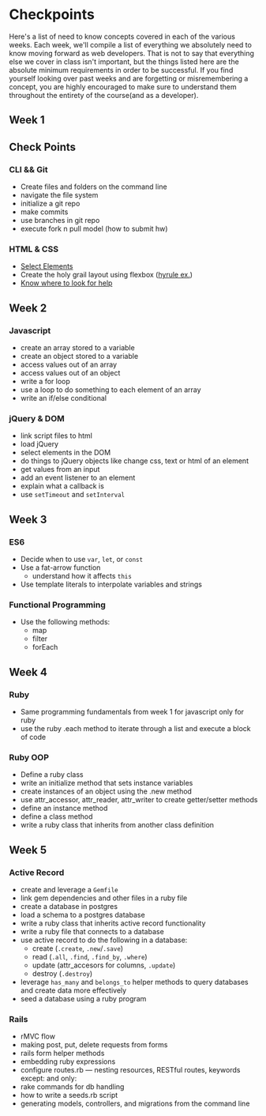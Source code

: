 # Checkpoints

Here's a list of need to know concepts covered in each of the various weeks. Each week, we'll compile a list of everything we absolutely need to know moving forward as web developers. That is not to say that everything else we cover in class isn't important, but the things listed here are the absolute minimum requirements in order to be successful. If you find yourself looking over past weeks and are forgetting or misremembering a concept, you are highly encouraged to make sure to understand them throughout the entirety of the course(and as a developer).

## Week 1

## Check Points

### CLI && Git

- Create files and folders on the command line
- navigate the file system
- initialize a git repo
- make commits
- use branches in git repo
- execute fork n pull model (how to submit hw)

### HTML & CSS

- [Select Elements](https://github.com/ga-wdi-lessons/css-review#selectors)
- Create the holy grail layout using flexbox ([hyrule ex.](https://github.com/ga-wdi-exercises/hyrule_potion_shop))
- [Know where to look for help](https://github.com/ga-wdi-lessons/css-review#further-reading)

## Week 2

### Javascript

- create an array stored to a variable
- create an object stored to a variable
- access values out of an array
- access values out of an object
- write a for loop
- use a loop to do something to each element of an array
- write an if/else conditional

### jQuery & DOM

- link script files to html
- load jQuery
- select elements in the DOM
- do things to jQuery objects like change css, text or html of an element
- get values from an input
- add an event listener to an element
- explain what a callback is
- use `setTimeout` and `setInterval`

## Week 3

### ES6

- Decide when to use `var`, `let`, or `const`
- Use a fat-arrow function
  - understand how it affects `this`
- Use template literals to interpolate variables and strings

### Functional Programming

- Use the following methods:
  - map
  - filter
  - forEach
  
## Week 4

### Ruby

- Same programming fundamentals from week 1 for javascript only for ruby
- use the ruby .each method to iterate through a list and execute a block of code

### Ruby OOP

- Define a ruby class
- write an initialize method that sets instance variables
- create instances of an object using the .new method
- use attr_accessor, attr_reader, attr_writer to create getter/setter methods
- define an instance method
- define a class method
- write a ruby class that inherits from another class definition

## Week 5

### Active Record
- create and leverage a `Gemfile`
- link gem dependencies and other files in a ruby file
- create a database in postgres
- load a schema to a postgres database
- write a ruby class that inherits active record functionality
- write a ruby file that connects to a database
- use active record to do the following in a database:
  - create (`.create`, `.new`/`.save`)
  - read (`.all`, `.find`, `.find_by`, `.where`)
  - update (attr_accesors for columns, `.update`)
  - destroy (`.destroy`)
- leverage `has_many` and `belongs_to` helper methods to query databases and create data more effectively
- seed a database using a ruby program

### Rails

- rMVC flow
- making post, put, delete requests from forms
- rails form helper methods
- embedding ruby expressions
- configure routes.rb — nesting resources, RESTful routes, keywords except: and only:
- rake commands for db handling
- how to write a seeds.rb script
- generating models, controllers, and migrations from the command line
